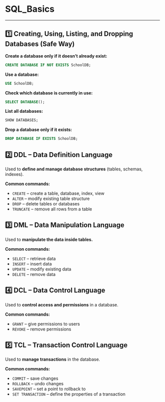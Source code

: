 # SQL_Basics

---

## 1️⃣ Creating, Using, Listing, and Dropping Databases (Safe Way)

**Create a database only if it doesn’t already exist:**
```sql
CREATE DATABASE IF NOT EXISTS SchoolDB;
```
**Use a database:**
```sql
USE SchoolDB;
```

**Check which database is currently in use:**
```sql
SELECT DATABASE();
```

**List all databases:**
```sql
SHOW DATABASES;
```

**Drop a database only if it exists:**
```sql
DROP DATABASE IF EXISTS SchoolDB;
```

## 2️⃣ DDL – Data Definition Language
Used to **define and manage database structures** (tables, schemas, indexes).  

**Common commands:**  
- `CREATE` – create a table, database, index, view  
- `ALTER` – modify existing table structure  
- `DROP` – delete tables or databases  
- `TRUNCATE` – remove all rows from a table  

## 3️⃣ DML – Data Manipulation Language

Used to **manipulate the data inside tables.**

**Common commands:**

- `SELECT` – retrieve data
- `INSERT` – insert data
- `UPDATE` – modify existing data
- `DELETE` – remove data

## 4️⃣ DCL – Data Control Language

Used to **control access and permissions** in a database.

**Common commands:**

- `GRANT` – give permissions to users
- `REVOKE` – remove permissions

## 5️⃣ TCL – Transaction Control Language

Used to **manage transactions** in the database.

**Common commands:**

- `COMMIT` – save changes
- `ROLLBACK` – undo changes
- `SAVEPOINT` – set a point to rollback to
- `SET TRANSACTION` – define the properties of a transaction